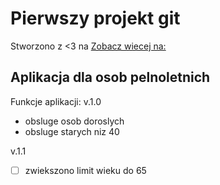 # Pierwszy projekt git

Stworzono z <3 na [Zobacz wiecej na:](http://www.wsb.pl)

## Aplikacja dla osob pelnoletnich 

Funkcje aplikacji: 
v.1.0 
- obsluge osob doroslych
- obsluge starych niz 40


v.1.1 
- [ ] zwiekszono limit wieku do 65
